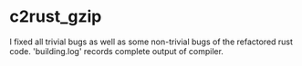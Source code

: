 # c2rust_gzip
I fixed all trivial bugs as well as some non-trivial bugs of the refactored rust code. 
'building.log' records complete output of compiler.
